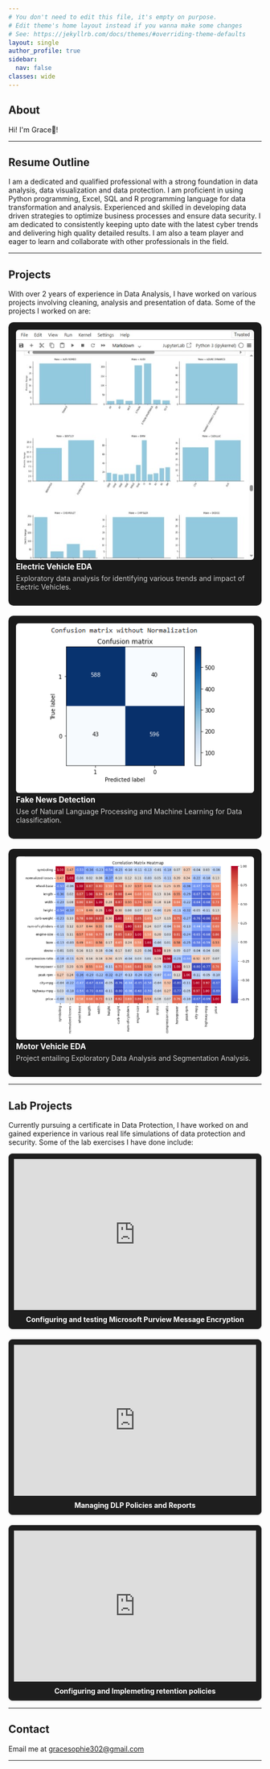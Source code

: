 ```yaml
---
# You don't need to edit this file, it's empty on purpose.
# Edit theme's home layout instead if you wanna make some changes
# See: https://jekyllrb.com/docs/themes/#overriding-theme-defaults
layout: single
author_profile: true
sidebar:
  nav: false
classes: wide
---
```

## <a id="home"></a>About
Hi! I'm Grace👋!

---

## <a id="resume"></a>Resume Outline
I am a dedicated and qualified professional with a strong foundation in data analysis, data visualization and data protection. I am proficient in using Python programming, Excel, SQL and R programming language for data transformation and analysis. Experienced and skilled in developing data driven strategies to optimize business processes and ensure data security. I am dedicated to consistently keeping upto date with the latest cyber trends and delivering high quality detailed results. I am also a team player and eager to learn and collaborate with other professionals in the field.

---

## <a id="projects"></a>Projects
With over 2 years of experience in Data Analysis, I have worked on various projects involving cleaning, analysis and presentation of data. Some of the projects I worked on are:

<style>
  .projects-container {
    display: flex;
    flex-wrap: wrap;
    gap: 20px;
    justify-content: space-between;
  }

  .project-card {
    flex: 1 1 300px;
    background-color: #1a1a1a;
    padding: 15px;
    border-radius: 10px;
    box-sizing: border-box;
  }

  .project-card img {
    width: 100%;
    border-radius: 6px;
    height: auto;
  }

  .project-card a {
    color: #fff;
    font-size: 1.1em;
    font-weight: bold;
    text-decoration: none;
  }

  .project-card p {
    color: #ccc;
    margin-top: 5px;
  }

  @media (max-width: 768px) {
    .projects-container {
      flex-direction: column;
    }
  }
</style>

<div class="projects-container">

  <div class="project-card">
    <a href="https://github.com/Grace-Sophie/Electric-Vehicle-EDA" target="_blank">
      <img src="/assets/images/electric vehicle.jpeg" alt="Electric Vehicle EDA">
    </a>
    <div>
      <a href="https://github.com/Grace-Sophie/Electric-Vehicle-EDA" target="_blank">
        Electric Vehicle EDA
      </a>
      <p>Exploratory data analysis for identifying various trends and impact of Eectric Vehicles.</p>
    </div>
  </div>

  <div class="project-card">
    <a href="https://github.com/Grace-Sophie/Fake-News-Detection" target="_blank">
      <img src="/assets/images/fake news.PNG" alt="Fake News Detection">
    </a>
    <div>
      <a href="https://github.com/Grace-Sophie/Fake-News-Detection" target="_blank">
        Fake News Detection
      </a>
      <p>Use of Natural Language Processing and Machine Learning for Data classification.</p>
    </div>
  </div>

  <div class="project-card">
    <a href="https://github.com/Grace-Sophie/Motor-vehicles-EDA" target="_blank">
      <img src="/assets/images/motor vehicle.PNG" alt="Motor Vehicle EDA">
    </a>
    <div>
      <a href="https://github.com/Grace-Sophie/Motor-vehicles-EDA" target="_blank">
        Motor Vehicle EDA
      </a>
      <p>Project entailing Exploratory Data Analysis and Segmentation Analysis.</p>
    </div>
  </div>

</div>

---

## <a id="lab"></a>Lab Projects
Currently pursuing a certificate in Data Protection, I have worked on and gained experience in various real life simulations of data protection and security. Some of the lab exercises I have done include:
<style>
  .lab-grid {
    display: grid;
    grid-template-columns: repeat(auto-fit, minmax(280px, 1fr));
    gap: 20px;
  }

  .lab-card {
    display: flex;
    flex-direction: column;
    border: 1px solid #444;
    border-radius: 8px;
    background: #1e1e1e;
    padding: 10px;
    box-shadow: 0 2px 4px rgba(0,0,0,0.05);
  }

  .lab-card iframe {
    flex: 0 0 auto;
    width: 100%;
    height: 300px;
    border: none;
    background: #2a2a2a;
  }

  .lab-title {
    margin-top: 10px;
    font-weight: bold;
    text-align: center;
    color: white;
  }
</style>

<div class="lab-grid">

  <div class="lab-card">
    <iframe src="https://drive.google.com/file/d/1M8uP2iU587MzOuYcmrly1Uf8KC35-uGL/preview" allow="autoplay"></iframe>
    <div class="lab-title">Configuring and testing Microsoft Purview Message Encryption</div>
  </div>

  <div class="lab-card">
    <iframe src="https://drive.google.com/file/d/1lfbD2J1WVB3PFDYJNbZwmtXdrfG0q8nz/preview" allow="autoplay"></iframe>
    <div class="lab-title">Managing DLP Policies and Reports</div>
  </div>

  <div class="lab-card">
    <iframe src="https://drive.google.com/file/d/1GOHTMr9dA7COA7eFfGkDYtf5wnb47e6b/preview" allow="autoplay"></iframe>
    <div class="lab-title">Configuring and Implemeting retention policies</div>
  </div>

</div>

 ---

## <a id="contacts"></a>Contact
Email me at gracesophie302@gmail.com

---
